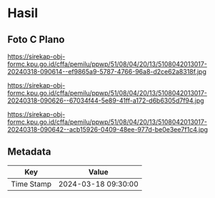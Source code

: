# Hasil

## Foto C Plano

https://sirekap-obj-formc.kpu.go.id/cffa/pemilu/ppwp/51/08/04/20/13/5108042013017-20240318-090614--ef9865a9-5787-4766-96a8-d2ce62a8318f.jpg

https://sirekap-obj-formc.kpu.go.id/cffa/pemilu/ppwp/51/08/04/20/13/5108042013017-20240318-090626--67034f44-5e89-41ff-a172-d6b6305d7f94.jpg

https://sirekap-obj-formc.kpu.go.id/cffa/pemilu/ppwp/51/08/04/20/13/5108042013017-20240318-090642--acb15926-0409-48ee-977d-be0e3ee7f1c4.jpg


## Metadata

| Key        | Value               |
| ---------- | ------------------- |
| Time Stamp | 2024-03-18 09:30:00 |



